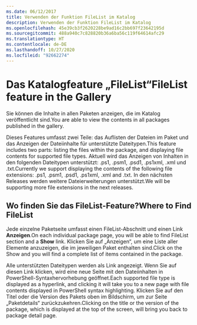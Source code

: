 ```yaml
---
ms.date: 06/12/2017
title: Verwenden der Funktion FileList im Katalog
description: Verwenden der Funktion FileList im Katalog
ms.openlocfilehash: 45e39cb3f2620228be9ad16c2bb697f23642195d
ms.sourcegitcommit: 488a940c7c828820b36a6ba56c119f64614afc29
ms.translationtype: HT
ms.contentlocale: de-DE
ms.lasthandoff: 10/27/2020
ms.locfileid: "92662274"
---
```

# <a name="filelist-feature-in-the-gallery"></a><span data-ttu-id="6400d-103">Das Katalogfeature „FileList“</span><span class="sxs-lookup"><span data-stu-id="6400d-103">FileList feature in the Gallery</span></span>

<span data-ttu-id="6400d-104">Sie können die Inhalte in allen Paketen anzeigen, die im Katalog veröffentlicht sind.</span><span class="sxs-lookup"><span data-stu-id="6400d-104">You are able to view the contents in all packages published in the gallery.</span></span>

<span data-ttu-id="6400d-105">Dieses Features umfasst zwei Teile: das Auflisten der Dateien im Paket und das Anzeigen der Dateiinhalte für unterstützte Dateitypen.</span><span class="sxs-lookup"><span data-stu-id="6400d-105">This feature includes two parts: listing the files within the package, and displaying file contents for supported file types.</span></span> <span data-ttu-id="6400d-106">Aktuell wird das Anzeigen von Inhalten in den folgenden Dateitypen unterstützt: .ps1, .psm1, .psd1, .ps1xml, .xml und .txt.</span><span class="sxs-lookup"><span data-stu-id="6400d-106">Currently we support displaying the contents of the following file extensions: .ps1, .psm1, .psd1, .ps1xml, .xml and .txt.</span></span> <span data-ttu-id="6400d-107">In den nächsten Releases werden weitere Dateierweiterungen unterstützt.</span><span class="sxs-lookup"><span data-stu-id="6400d-107">We will be supporting more file extensions in the next releases.</span></span>

## <a name="where-to-find-filelist"></a><span data-ttu-id="6400d-108">Wo finden Sie das FileList-Feature?</span><span class="sxs-lookup"><span data-stu-id="6400d-108">Where to Find FileList</span></span>

<span data-ttu-id="6400d-109">Jede einzelne Paketseite umfasst einen FileList-Abschnitt und einen Link **Anzeigen**.</span><span class="sxs-lookup"><span data-stu-id="6400d-109">On each individual package page, you will be able to find FileList section and a **Show** link.</span></span>
<span data-ttu-id="6400d-110">Klicken Sie auf „Anzeigen“, um eine Liste aller Elemente anzuzeigen, die im jeweiligen Paket enthalten sind.</span><span class="sxs-lookup"><span data-stu-id="6400d-110">Click on the Show and you will find a complete list of items contained in the package.</span></span>

<span data-ttu-id="6400d-111">Alle unterstützten Dateitypen werden als Link angezeigt. Wenn Sie auf diesen Link klicken, wird eine neue Seite mit den Dateiinhalten in PowerShell-Syntaxhervorhebung geöffnet.</span><span class="sxs-lookup"><span data-stu-id="6400d-111">Each supported file type is displayed as a hyperlink, and clicking it will take you to a new page with file contents displayed in PowerShell syntax highlighting.</span></span> <span data-ttu-id="6400d-112">Klicken Sie auf den Titel oder die Version des Pakets oben im Bildschirm, um zur Seite „Paketdetails“ zurückzukehren.</span><span class="sxs-lookup"><span data-stu-id="6400d-112">Clicking on the title or the version of the package, which is displayed at the top of the screen, will bring you back to package detail page.</span></span>
